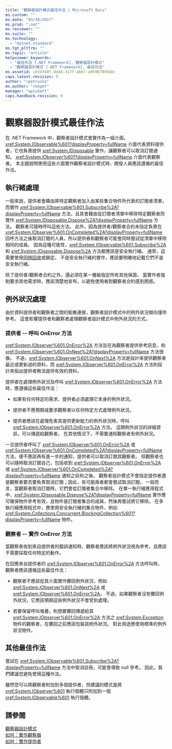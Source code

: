 ```yaml
---
title: "觀察器設計模式最佳作法 | Microsoft Docs"
ms.custom: ""
ms.date: "03/30/2017"
ms.prod: ".net"
ms.reviewer: ""
ms.suite: ""
ms.technology: 
  - "dotnet-standard"
ms.tgt_pltfrm: ""
ms.topic: "article"
helpviewer_keywords: 
  - "最佳作法 [.NET Framework], 觀察器設計模式"
  - "觀察器設計模式 [.NET Framework], 最佳作法"
ms.assetid: c834760f-ddd4-417f-abb7-a059679d5b8c
caps.latest.revision: 9
author: "rpetrusha"
ms.author: "ronpet"
manager: "wpickett"
caps.handback.revision: 9
---
```

# 觀察器設計模式最佳作法
在 .NET Framework 中，觀察者設計模式會實作為一組介面。  <xref:System.IObservable%601?displayProperty=fullName> 介面代表資料提供者，它也負責提供 <xref:System.IDisposable> 實作，讓觀察者可以取消訂閱通知。  <xref:System.IObserver%601?displayProperty=fullName> 介面代表觀察者。  本主題說明使用這些介面實作觀察者設計模式時，開發人員應該遵循的最佳作法。  
  
## 執行緒處理  
 一般來說，提供者會藉由將特定觀察者加入由某些集合物件所代表的訂閱者清單，而實作 <xref:System.IObservable%601.Subscribe%2A?displayProperty=fullName> 方法，且其會藉由從訂閱者清單中移除特定觀察者而實作 <xref:System.IDisposable.Dispose%2A?displayProperty=fullName> 方法。  觀察者可隨時呼叫這些方法。  此外，因為提供者\/觀察者合約未指定負責在 <xref:System.IObserver%601.OnCompleted%2A?displayProperty=fullName> 回呼方法之後取消訂閱的人員，所以提供者和觀察者可能會同時嘗試從清單中移除相同的成員。  因為這種可能性，<xref:System.IObservable%601.Subscribe%2A> 和 <xref:System.IDisposable.Dispose%2A> 方法都應該是安全執行緒。  通常，這需要使用[同時回收](../../../docs/standard/parallel-programming/data-structures-for-parallel-programming.md)或鎖定。  不是安全執行緒的實作，應該要明確地記載它們不是安全執行緒。  
  
 除了提供者\/觀察者合約之外，還必須在某一層級指定所有其他保證。  當實作者強制要求其他需求時，應該清楚地宣布，以避免使用者對觀察者合約感到困惑。  
  
## 例外狀況處理  
 由於資料提供者和觀察者之間的鬆散連接，觀察者設計模式中的例外狀況傾向僅供參考。  這會影響提供者和觀察者處理觀察者設計模式中例外狀況的方式。  
  
### 提供者 \-\- 呼叫 OnError 方法  
 <xref:System.IObserver%601.OnError%2A> 方法旨在為觀察者提供參考訊息，和 <xref:System.IObserver%601.OnNext%2A?displayProperty=fullName> 方法很像。  不過，<xref:System.IObserver%601.OnNext%2A> 方法是設計來提供觀察者最近或更新過的資料，而 <xref:System.IObserver%601.OnError%2A> 方法則設計來指出提供者無法提供有效的資料。  
  
 提供者在處理例外狀況及呼叫 <xref:System.IObserver%601.OnError%2A> 方法時，應遵循這些最佳作法：  
  
-   如果有任何特定的需求，提供者必須處理它本身的例外狀況。  
  
-   提供者不應預期或要求觀察者以任何特定方式處理例外狀況。  
  
-   提供者應該在處理危害其提供更新能力的例外狀況時，呼叫 <xref:System.IObserver%601.OnError%2A> 方法。  這類例外狀況的詳細資訊，可以傳遞給觀察者。  在其他情況下，不需要通知觀察者有例外狀況。  
  
 一旦提供者呼叫了 <xref:System.IObserver%601.OnError%2A> 或<xref:System.IObserver%601.OnCompleted%2A?displayProperty=fullName> 方法，便不應該再有進一步的通知，提供者可以取消訂閱其觀察者。  但觀察者也可以隨時取消訂閱自己，包括收到 <xref:System.IObserver%601.OnError%2A> 或 <xref:System.IObserver%601.OnCompleted%2A?displayProperty=fullName> 通知之前和之後。  觀察者設計模式不會指定提供者還是觀察者要否要負責取消訂閱；因此，有可能兩者都會嘗試取消訂閱。  一般而言，當觀察者取消訂閱時，它們會從訂閱者集合中移除。  在單一執行緒應用程式中，<xref:System.IDisposable.Dispose%2A?displayProperty=fullName> 實作應可確保物件參考有效，且物件是訂閱者集合的成員，然後再嘗試將它移除。  在多執行緒應用程式中，應使用安全執行緒的集合物件，例如 <xref:System.Collections.Concurrent.BlockingCollection%601?displayProperty=fullName> 物件。  
  
### 觀察者 \-\- 實作 OnError 方法  
 當觀察者收到來自提供者的錯誤通知時，觀察者應該將例外狀況視為參考，且應該不需要採取任何特定的動作。  
  
 在回應來自提供者的 <xref:System.IObserver%601.OnError%2A> 方法呼叫時，觀察者應該遵循這些最佳作法：  
  
-   觀察者不應該從其介面實作擲回例外狀況，例如 <xref:System.IObserver%601.OnNext%2A> 或 <xref:System.IObserver%601.OnError%2A>。  不過，如果觀察者沒有擲回例外狀況，它應該預期這些例外狀況不會受到處理。  
  
-   若要保留呼叫堆疊，則想要擲回傳遞給其 <xref:System.IObserver%601.OnError%2A> 方法之 <xref:System.Exception> 物件的觀察者，在擲回之前應該包裝該例外狀況。  對此用途應使用標準的例外狀況物件。  
  
## 其他最佳作法  
 嘗試在 <xref:System.IObservable%601.Subscribe%2A?displayProperty=fullName> 方法中取消註冊，可能會導致 null 參考。  因此，我們建議您避免使用這種作法。  
  
 雖然您可以將觀察者附加到多個提供者，但建議的模式是將 <xref:System.IObserver%601> 執行個體只附加到一個 <xref:System.IObservable%601> 執行個體。  
  
## 請參閱  
 [觀察器設計模式](../../../docs/standard/events/observer-design-pattern.md)   
 [如何：實作觀察器](../../../docs/standard/events/how-to-implement-an-observer.md)   
 [如何：實作提供者](../../../docs/standard/events/how-to-implement-a-provider.md)
